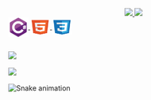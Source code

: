 <div align="center">
  <a href="https://github.com/Rodrigomeckel">
  <img height="180em" src="https://github-readme-stats.vercel.app/api?username=Rodrigomeckel&show_icons=true&theme=tokyonight&include_all_commits=true&count_private=true"/>
    <img height="180em" src="https://github-readme-stats.vercel.app/api/top-langs/?username=Rodrigomeckel&layout=compact&langs_count=7&theme=dark"/>
</div>

<div>
  <img align="center" alt="Rodrigo-Csharp" height="40" width="40" src="https://raw.githubusercontent.com/devicons/devicon/master/icons/csharp/csharp-original.svg">
   <img align="center" alt="Rodrigo-HTML" height="30" width="40" src="https://raw.githubusercontent.com/devicons/devicon/master/icons/html5/html5-original.svg">
  <img align="center" alt="Rodrigo-CSS" height="30" width="40" src="https://raw.githubusercontent.com/devicons/devicon/master/icons/css3/css3-original.svg">
  </div>
  
  ##
  <div> 
  
  <a href="https://www.instagram.com/rodrigomeckel17/" target="_blank"><img src="https://img.shields.io/badge/-Instagram-%23E4405F?style=for-the-badge&logo=instagram&logoColor=white" target="_blank"></a>
 
  <a href="https://www.linkedin.com/in/rodrigo-marinho-174502229/" target="_blank"><img src="https://img.shields.io/badge/-LinkedIn-%230077B5?style=for-the-badge&logo=linkedin&logoColor=white" target="_blank"></a> 
  
  ![Snake animation](https://github.com/Rodrigomeckel/Rodrigomeckel/blob/output/github-contribution-grid-snake.svg)
 
 
</div>
